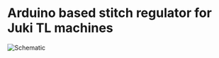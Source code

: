 # Arduino based stitch regulator for Juki TL machines

![Schematic](https://github.com/user-attachments/assets/01a542aa-ec06-4117-8df7-0205080eca5d)
